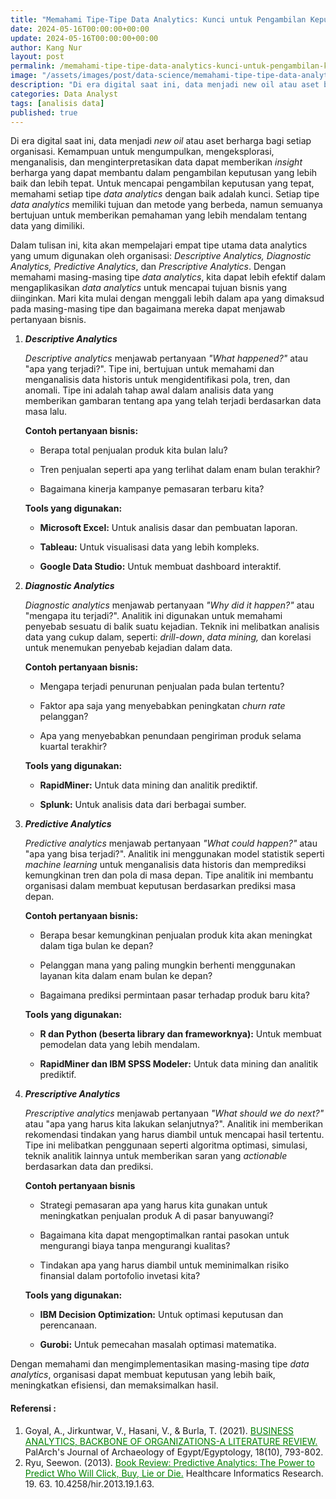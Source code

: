 ```yaml
---
title: "Memahami Tipe-Tipe Data Analytics: Kunci untuk Pengambilan Keputusan yang Lebih Baik"
date: 2024-05-16T00:00:00+00:00
update: 2024-05-16T00:00:00+00:00
author: Kang Nur
layout: post
permalink: /memahami-tipe-tipe-data-analytics-kunci-untuk-pengambilan-keputusan-yang-lebih-baik/
image: "/assets/images/post/data-science/memahami-tipe-tipe-data-analytics-kunci-untuk-pengambilan-keputusan-yang-lebih-baik/gambar0.png"
description: "Di era digital saat ini, data menjadi new oil atau aset berharga bagi setiap organisasi."
categories: Data Analyst
tags: [analisis data]
published: true
---
```


<p>Di era digital saat ini, data menjadi <em>new oil</em> atau aset berharga bagi setiap organisasi. Kemampuan untuk mengumpulkan, mengeksplorasi, menganalisis, dan menginterpretasikan data dapat memberikan <em>insight</em> berharga yang dapat membantu dalam pengambilan keputusan yang lebih baik dan lebih tepat. Untuk mencapai pengambilan keputusan yang tepat, memahami setiap tipe <em>data analytics</em> dengan baik adalah kunci. Setiap tipe <em>data analytics</em> memiliki tujuan dan metode yang berbeda, namun semuanya bertujuan untuk memberikan pemahaman yang lebih mendalam tentang data yang dimiliki.</p>
<p>Dalam tulisan ini, kita akan mempelajari empat tipe utama data analytics yang umum digunakan oleh organisasi: <em>Descriptive Analytics, Diagnostic Analytics, Predictive Analytics</em>, dan <em>Prescriptive Analytics</em>. Dengan memahami masing-masing tipe <em>data analytics</em>, kita dapat lebih efektif dalam mengaplikasikan <em>data analytics</em> untuk mencapai tujuan bisnis yang diinginkan. Mari kita mulai dengan menggali lebih dalam apa yang dimaksud pada masing-masing tipe dan bagaimana mereka dapat menjawab pertanyaan bisnis.</p>
<ol>
<li><p><strong><em>Descriptive Analytics</em></strong></p>
<p><em>Descriptive analytics</em> menjawab pertanyaan <em>"What happened?"</em> atau "apa yang terjadi?". Tipe ini, bertujuan untuk memahami dan menganalisis data historis untuk mengidentifikasi pola, tren, dan anomali. Tipe ini adalah tahap awal dalam analisis data yang memberikan gambaran tentang apa yang telah terjadi berdasarkan data masa lalu.</p>
<p><strong>Contoh pertanyaan bisnis:</strong></p>
<ul>
<li><p>Berapa total penjualan produk kita bulan lalu?</p>
</li>
<li><p>Tren penjualan seperti apa yang terlihat dalam enam bulan terakhir?</p>
</li>
<li><p>Bagaimana kinerja kampanye pemasaran terbaru kita?</p>
</li>
</ul>
</li>
<p>  <strong>Tools yang digunakan:</strong></p>
<ul>
<li><p><strong>Microsoft Excel:</strong> Untuk analisis dasar dan pembuatan laporan.</p>
</li>
<li><p><strong>Tableau:</strong> Untuk visualisasi data yang lebih kompleks.</p>
</li>
<li><p><strong>Google Data Studio:</strong> Untuk membuat dashboard interaktif.</p>
</li>
</ul>
</ol>

<ol start="2">
<li><p><strong><em>Diagnostic Analytics</em></strong></p>
<p><em>Diagnostic analytics</em> menjawab pertanyaan <em>"Why did it happen?"</em> atau "mengapa itu terjadi?". Analitik ini digunakan untuk memahami penyebab sesuatu di balik suatu kejadian. Teknik ini melibatkan analisis data yang cukup dalam, seperti: <em>drill-down</em>, <em>data mining,</em> dan korelasi untuk menemukan penyebab kejadian dalam data.</p>
<p><strong>Contoh pertanyaan bisnis:</strong></p>
<ul>
<li><p>Mengapa terjadi penurunan penjualan pada bulan tertentu?</p>
</li>
<li><p>Faktor apa saja yang menyebabkan peningkatan <em>churn rate</em> pelanggan?</p>
</li>
<li><p>Apa yang menyebabkan penundaan pengiriman produk selama kuartal terakhir?</p>
</li>
</ul>
</li>
<p>  <strong>Tools yang digunakan:</strong></p>
<ul>
<li><p><strong>RapidMiner:</strong> Untuk data mining dan analitik prediktif.</p>
</li>
<li><p><strong>Splunk:</strong> Untuk analisis data dari berbagai sumber.</p>
</li>
</ul>
</ol>

<ol start="3">
<li><p><strong><em>Predictive Analytics</em></strong></p>
<p><em>Predictive analytics</em> menjawab pertanyaan <em>"What could happen?"</em> atau "apa yang bisa terjadi?". Analitik ini menggunakan model statistik seperti <em>machine learning</em> untuk menganalisis data historis dan memprediksi kemungkinan tren dan pola di masa depan. Tipe analitik ini membantu organisasi dalam membuat keputusan berdasarkan prediksi masa depan.</p>
<p><strong>Contoh pertanyaan bisnis:</strong></p>
<ul>
<li><p>Berapa besar kemungkinan penjualan produk kita akan meningkat dalam tiga bulan ke depan?</p>
</li>
<li><p>Pelanggan mana yang paling mungkin berhenti menggunakan layanan kita dalam enam bulan ke depan?</p>
</li>
<li><p>Bagaimana prediksi permintaan pasar terhadap produk baru kita?</p>
</li>
</ul>
</li>
<p>  <strong>Tools yang digunakan:</strong></p>
<ul>
<li><p><strong>R dan Python (beserta library dan frameworknya):</strong> Untuk membuat pemodelan data yang lebih mendalam.</p>
</li>
<li><p><strong>RapidMiner dan IBM SPSS Modeler:</strong> Untuk data mining dan analitik prediktif.</p>
</li>
</ul>
</ol>

<ol start="4">
<li><p><strong><em>Prescriptive Analytics</em></strong></p>
<p><em>Prescriptive analytics</em> menjawab pertanyaan <em>"What should we do next?"</em> atau "apa yang harus kita lakukan selanjutnya?". Analitik ini memberikan rekomendasi tindakan yang harus diambil untuk mencapai hasil tertentu. Tipe ini melibatkan penggunaan seperti algoritma optimasi, simulasi, teknik analitik lainnya untuk memberikan saran yang <em>actionable</em> berdasarkan data dan prediksi.</p>
<p><strong>Contoh pertanyaan bisnis</strong></p>
<ul>
<li><p>Strategi pemasaran apa yang harus kita gunakan untuk meningkatkan penjualan produk A di pasar banyuwangi?</p>
</li>
<li><p>Bagaimana kita dapat mengoptimalkan rantai pasokan untuk mengurangi biaya tanpa mengurangi kualitas?</p>
</li>
<li><p>Tindakan apa yang harus diambil untuk meminimalkan risiko finansial dalam portofolio invetasi kita?</p>
</li>
</ul>
</li>
<p>  <strong>Tools yang digunakan:</strong></p>
<ul>
<li><p><strong>IBM Decision Optimization:</strong> Untuk optimasi keputusan dan perencanaan.</p>
</li>
<li><p><strong>Gurobi:</strong> Untuk pemecahan masalah optimasi matematika.</p>
</li>
</ul>
</ol>

<p>Dengan memahami dan mengimplementasikan masing-masing tipe <em>data analytics</em>, organisasi dapat membuat keputusan yang lebih baik, meningkatkan efisiensi, dan memaksimalkan hasil.</p>

#### **Referensi :**
<div class="endnote">
    <ol>
      <li>Goyal, A., Jirkuntwar, V., Hasani, V., & Burla, T. (2021). <a style="color:green" href="https://archives.palarch.nl/index.php/jae/article/view/9894">BUSINESS ANALYTICS, BACKBONE OF ORGANIZATIONS-A LITERATURE REVIEW.</a> PalArch's Journal of Archaeology of Egypt/Egyptology, 18(10), 793-802.</li>
      <li>Ryu, Seewon. (2013). <a style="color:green" href="https://www.researchgate.net/publication/269803854_Book_Review_Predictive_Analytics_The_Power_to_Predict_Who_Will_Click_Buy_Lie_or_Die">Book Review: Predictive Analytics: The Power to Predict Who Will Click, Buy, Lie or Die.</a> Healthcare Informatics Research. 19. 63. 10.4258/hir.2013.19.1.63. </li>
    </ol>
  </div>

      
